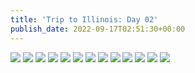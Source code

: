 ```yaml
---
title: 'Trip to Illinois: Day 02'
publish_date: 2022-09-17T02:51:30+00:00
---
```


![](https://lukebouch-com.s3.us-west-004.backblazeb2.com/127/a9c7d612-df3d-484b-ae11-f1ee24c33667.jpg)
![](https://lukebouch-com.s3.us-west-004.backblazeb2.com/128/bd26d8a7-c1c3-4f98-a37f-adcb713c0b2e.jpg)
![](https://lukebouch-com.s3.us-west-004.backblazeb2.com/129/50823c03-e89e-4431-a4a1-c66719a53ca8.jpg)
![](https://lukebouch-com.s3.us-west-004.backblazeb2.com/130/b782a66f-d6e0-42ac-9037-be1b5d8c9eb5.jpg)
![](https://lukebouch-com.s3.us-west-004.backblazeb2.com/131/1af568ef-f3d1-4a20-95e9-1d3e84a5b600.jpg)
![](https://lukebouch-com.s3.us-west-004.backblazeb2.com/132/71a2da5b-116f-4e7d-ada7-9cf829173e2f.jpg)
![](https://lukebouch-com.s3.us-west-004.backblazeb2.com/133/0ebafb63-5512-4af6-8f44-84842f59f53b.jpg)
![](https://lukebouch-com.s3.us-west-004.backblazeb2.com/134/6c06bc3c-a567-4580-819d-95e85bf7edd6.jpg)
![](https://lukebouch-com.s3.us-west-004.backblazeb2.com/135/d7c9e493-6ad0-41bf-adad-cc3802ea4e2f.jpg)
![](https://lukebouch-com.s3.us-west-004.backblazeb2.com/136/e6bd6103-fad6-4972-9bfc-975ea16a6ee3.jpg)
![](https://lukebouch-com.s3.us-west-004.backblazeb2.com/137/f1c928f1-d792-4240-8b1e-13b4aeff3dfb.jpg)
![](https://lukebouch-com.s3.us-west-004.backblazeb2.com/138/fad5cc27-8a49-4a59-b916-dce9e9bec81a.jpg)
![](https://lukebouch-com.s3.us-west-004.backblazeb2.com/139/1dcd2230-d50d-469d-be20-2c7fc224de5f.jpg)
